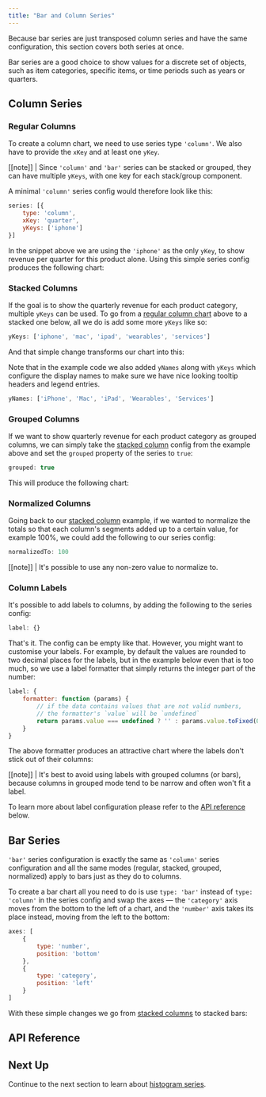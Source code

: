 ```yaml
---
title: "Bar and Column Series"
---
```


Because bar series are just transposed column series and have the same configuration, this section covers both series at once.

Bar series are a good choice to show values for a discrete set of objects, such as item categories, specific items, or time periods such as years or quarters.

## Column Series

### Regular Columns

To create a column chart, we need to use series type `'column'`. We also have to provide the `xKey` and at least one `yKey`.

[[note]]
| Since `'column'` and `'bar'` series can be stacked or grouped, they can have multiple `yKeys`, with one key for each stack/group component.

A minimal `'column'` series config would therefore look like this:

```js
series: [{
    type: 'column',
    xKey: 'quarter',
    yKeys: ['iphone']
}]
```

In the snippet above we are using the `'iphone'` as the only `yKey`, to show revenue per quarter for this product alone. Using this simple series config produces the following chart:

<chart-example title='Regular Column Series' name='regular-column' type='generated'></chart-example>

### Stacked Columns

If the goal is to show the quarterly revenue for each product category, multiple `yKeys` can be used. To go from a [regular column chart](#regular-columns) above to a stacked one below, all we do is add some more `yKeys` like so:

```js
yKeys: ['iphone', 'mac', 'ipad', 'wearables', 'services']
```

And that simple change transforms our chart into this:

<chart-example title='Stacked Column Series' name='stacked-column' type='generated'></chart-example>

Note that in the example code we also added `yNames` along with `yKeys` which configure the display names to make sure we have nice looking tooltip headers and legend entries.

```js
yNames: ['iPhone', 'Mac', 'iPad', 'Wearables', 'Services']
```

### Grouped Columns

If we want to show quarterly revenue for each product category as grouped columns, we can simply take the [stacked column](#stacked-columns) config from the example above and set the `grouped` property of the series to `true`:

```js
grouped: true
```

This will produce the following chart:</p>

<chart-example title='Grouped Column Series' name='grouped-column' type='generated'></chart-example>

### Normalized Columns

Going back to our [stacked column](#stacked-columns) example, if we wanted to normalize the totals so that each column's segments added up to a certain value, for example 100%, we could add the following to our series config:

```js
normalizedTo: 100
```

[[note]]
| It's possible to use any non-zero value to normalize to.

<chart-example title='Normalized Column Series' name='normalized-column' type='generated'></chart-example>

### Column Labels

It's possible to add labels to columns, by adding the following to the series config:

```js
label: {}
```

That's it. The config can be empty like that. However, you might want to customise your labels. For example, by default the values are rounded to two decimal places for the labels, but in the example below even that is too much, so we use a label formatter that simply returns the integer part of the number:

```js
label: {
    formatter: function (params) {
        // if the data contains values that are not valid numbers,
        // the formatter's `value` will be `undefined`
        return params.value === undefined ? '' : params.value.toFixed(0);
    }
}
```

The above formatter produces an attractive chart where the labels don't stick out of their columns:

<chart-example title='Column Series with Labels' name='labeled-column' type='generated'></chart-example>

[[note]]
| It's best to avoid using labels with grouped columns (or bars), because columns in grouped mode tend to be narrow and often won't fit a label.

To learn more about label configuration please refer to the [API reference](#reference-bar.label) below.

## Bar Series

`'bar'` series configuration is exactly the same as `'column'` series configuration and all the same modes (regular, stacked, grouped, normalized) apply to bars just as they do to columns.

To create a bar chart all you need to do is use `type: 'bar'` instead of `type: 'column'` in the series config and swap the axes &mdash; the `'category'` axis moves from the bottom to the left of a chart, and the `'number'` axis takes its place instead, moving from the left to the bottom:

```js
axes: [
    {
        type: 'number',
        position: 'bottom'
    },
    {
        type: 'category',
        position: 'left'
    }
]
```

With these simple changes we go from [stacked columns](#stacked-columns) to stacked bars:

<chart-example title='Stacked Bar Series' name='stacked-bar' type='generated'></chart-example>

## API Reference

<api-documentation source='charts-api/api-series.json' section='bar' config='{ "showSnippets": true }'></api-documentation>

## Next Up

Continue to the next section to learn about [histogram series](/charts-histogram-series/).
